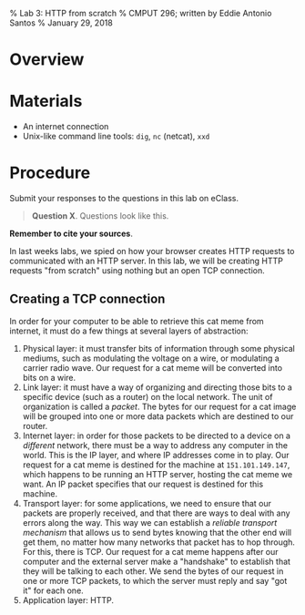 % Lab 3: HTTP from scratch
% CMPUT 296; written by Eddie Antonio Santos
% January 29, 2018

Overview
========

Materials
=========

 - An internet connection
 - Unix-like command line tools: `dig`, `nc` (netcat), `xxd`

Procedure
=========

Submit your responses to the questions in this lab on eClass.

> **Question X**. Questions look like this.

**Remember to cite your sources**.

In last weeks labs, we spied on how your browser creates HTTP requests
to communicated with an HTTP server. In this lab, we will be creating
HTTP requests "from scratch" using nothing but an open TCP connection.


Creating a TCP connection
-------------------------

In order for your computer to be able to retrieve this cat meme from
internet, it must do a few things at several layers of abstraction:

 1. Physical layer: it must transfer bits of information through some
    physical mediums, such as modulating the voltage on a wire, or
    modulating a carrier radio wave.
    Our request for a cat meme will be converted into bits on a wire. 
 2. Link layer: it must have a way of organizing and directing
    those bits to a specific device (such as a router) on the local
    network. The unit of organization is called a _packet_.
    The bytes for our request for a cat image will be grouped into one
    or more data packets which are destined to our router.
 3. Internet layer: in order for those packets to be directed to
    a device on a _different_ network, there must be a way to address
    any computer in the world. This is the IP layer, and where IP
    addresses come in to play.
    Our request for a cat meme is destined for the machine at 
    `151.101.149.147`, which happens to be running an HTTP server,
    hosting the cat meme we want. An IP packet specifies that our
    request is destined for this machine.
 4. Transport layer: for some applications, we need to ensure that our
    packets are properly received, and that there are ways to deal with
    any errors along the way. This way we can establish a _reliable
    transport mechanism_ that allows us to send bytes knowing that the
    other end will get them, no matter how many networks that packet has
    to hop through. For this, there is TCP.
    Our request for a cat meme happens after our computer and the
    external server make a "handshake" to establish that they will be
    talking to each other. We send the bytes of our request in one or
    more TCP packets, to which the server must reply and say "got it"
    for each one.
 5. Application layer: HTTP. 

<!--

Create requests in a text editor of your choice.

-->

<!--

Attach Accept-Encoding to server

Get the uncompressed data.

Report the file size.

gunzip the content

Report the file size again.

https://github.com/jvns/gzip.jl

-->

<!--

Omit the Host header to example.com

-->

<!-- manually fetch IP addresses with dig -->

<!--

Make them construct an HTTP request

-->
